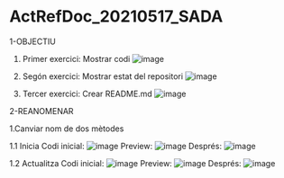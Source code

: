 # ActRefDoc_20210517_SADA
1-OBJECTIU

1. Primer exercici: Mostrar codi
![image](https://user-images.githubusercontent.com/72401437/118521017-e1d8cc80-b73a-11eb-9a5a-a3b7ad67d902.png)

2. Segón exercici: Mostrar estat del repositori
![image](https://user-images.githubusercontent.com/72401437/118521169-0d5bb700-b73b-11eb-9b55-25ec47d9ac50.png)

3. Tercer exercici: Crear README.md
![image](https://user-images.githubusercontent.com/72401437/118521261-26646800-b73b-11eb-8c2c-2915c5339f8b.png)

2-REANOMENAR

1.Canviar nom de dos mètodes

1.1 Inicia
Codi inicial:
![image](https://user-images.githubusercontent.com/72401437/118522165-0da88200-b73c-11eb-849b-5da668d633c7.png)
Preview:
![image](https://user-images.githubusercontent.com/72401437/118522357-3d578a00-b73c-11eb-8e09-b349c5d522b2.png)
Després:
![image](https://user-images.githubusercontent.com/72401437/118522432-56603b00-b73c-11eb-81c2-4687f8f4f6c6.png)

1.2 Actualitza
Codi inicial:
![image](https://user-images.githubusercontent.com/72401437/118522579-814a8f00-b73c-11eb-80a2-9b57f54975d7.png)
Preview:
![image](https://user-images.githubusercontent.com/72401437/118522689-a4753e80-b73c-11eb-9665-83d9608fe6ab.png)
Després:
![image](https://user-images.githubusercontent.com/72401437/118522737-b0f99700-b73c-11eb-9440-9629710b72b7.png)





